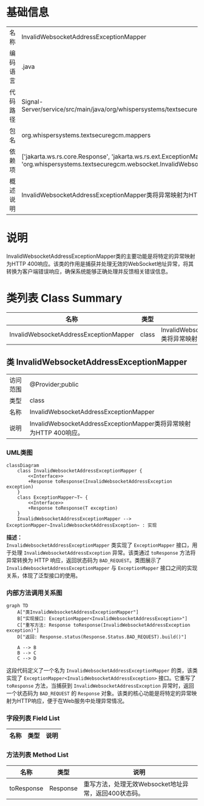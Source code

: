 # 基础信息

|      |      |
|------|------|
| 名称 | InvalidWebsocketAddressExceptionMapper |
| 编码语言 | .java |
| 代码路径 | Signal-Server/service/src/main/java/org/whispersystems/textsecuregcm/mappers/InvalidWebsocketAddressExceptionMapper.java |
| 包名 | org.whispersystems.textsecuregcm.mappers |
| 依赖项 | ['jakarta.ws.rs.core.Response', 'jakarta.ws.rs.ext.ExceptionMapper', 'jakarta.ws.rs.ext.Provider', 'org.whispersystems.textsecuregcm.websocket.InvalidWebsocketAddressException'] |
| 概述说明 | InvalidWebsocketAddressExceptionMapper类将异常映射为HTTP 400响应。 |

# 说明

InvalidWebsocketAddressExceptionMapper类的主要功能是将特定的异常映射为HTTP 400响应。该类的作用是捕获并处理无效的WebSocket地址异常，将其转换为客户端错误响应，确保系统能够正确处理并反馈相关错误信息。

# 类列表 Class Summary

| 名称   | 类型  | 说明 |
|-------|------|-------------|
| InvalidWebsocketAddressExceptionMapper | class | InvalidWebsocketAddressExceptionMapper类将异常映射为HTTP 400响应。 |



## 类 InvalidWebsocketAddressExceptionMapper

|      |      |
|------|------|
| 访问范围 | @Provider;public |
| 类型 | class |
| 名称 | InvalidWebsocketAddressExceptionMapper |
| 说明 | InvalidWebsocketAddressExceptionMapper类将异常映射为HTTP 400响应。 |


### UML类图

```mermaid
classDiagram
    class InvalidWebsocketAddressExceptionMapper {
        <<Interface>>
        +Response toResponse(InvalidWebsocketAddressException exception)
    }
    class ExceptionMapper~T~ {
        <<Interface>>
        +Response toResponse(T exception)
    }
    InvalidWebsocketAddressExceptionMapper --> ExceptionMapper~InvalidWebsocketAddressException~ : 实现
```

**描述：**  
`InvalidWebsocketAddressExceptionMapper` 类实现了 `ExceptionMapper` 接口，用于处理 `InvalidWebsocketAddressException` 异常。该类通过 `toResponse` 方法将异常转换为 HTTP 响应，返回状态码为 `BAD_REQUEST`。类图展示了 `InvalidWebsocketAddressExceptionMapper` 与 `ExceptionMapper` 接口之间的实现关系，体现了泛型接口的使用。


### 内部方法调用关系图

```mermaid
graph TD
    A["类InvalidWebsocketAddressExceptionMapper"]
    B["实现接口: ExceptionMapper<InvalidWebsocketAddressException>"]
    C["重写方法: Response toResponse(InvalidWebsocketAddressException exception)"]
    D["返回: Response.status(Response.Status.BAD_REQUEST).build()"]

    A --> B
    B --> C
    C --> D
```

这段代码定义了一个名为 `InvalidWebsocketAddressExceptionMapper` 的类，该类实现了 `ExceptionMapper<InvalidWebsocketAddressException>` 接口。它重写了 `toResponse` 方法，当捕获到 `InvalidWebsocketAddressException` 异常时，返回一个状态码为 `BAD_REQUEST` 的 `Response` 对象。该类的核心功能是将特定的异常映射为HTTP响应，便于在Web服务中处理异常情况。

### 字段列表 Field List

| 名称  | 类型  | 说明 |
|-------|-------|------|

### 方法列表 Method List

| 名称  | 类型  | 说明 |
|-------|-------|------|
| toResponse | Response | 重写方法，处理无效Websocket地址异常，返回400状态码。 |




